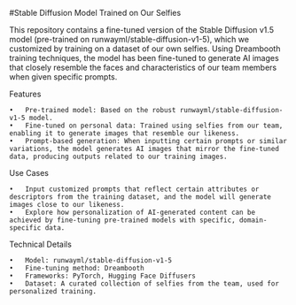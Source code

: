#Stable Diffusion Model Trained on Our Selfies

This repository contains a fine-tuned version of the Stable Diffusion v1.5 model (pre-trained on runwayml/stable-diffusion-v1-5), which we customized by training on a dataset of our own selfies. Using Dreambooth training techniques, the model has been fine-tuned to generate AI images that closely resemble the faces and characteristics of our team members when given specific prompts.

Features

	•	Pre-trained model: Based on the robust runwayml/stable-diffusion-v1-5 model.
	•	Fine-tuned on personal data: Trained using selfies from our team, enabling it to generate images that resemble our likeness.
	•	Prompt-based generation: When inputting certain prompts or similar variations, the model generates AI images that mirror the fine-tuned data, producing outputs related to our training images.

Use Cases

	•	Input customized prompts that reflect certain attributes or descriptors from the training dataset, and the model will generate images close to our likeness.
	•	Explore how personalization of AI-generated content can be achieved by fine-tuning pre-trained models with specific, domain-specific data.

Technical Details

	•	Model: runwayml/stable-diffusion-v1-5
	•	Fine-tuning method: Dreambooth
	•	Frameworks: PyTorch, Hugging Face Diffusers
	•	Dataset: A curated collection of selfies from the team, used for personalized training.
